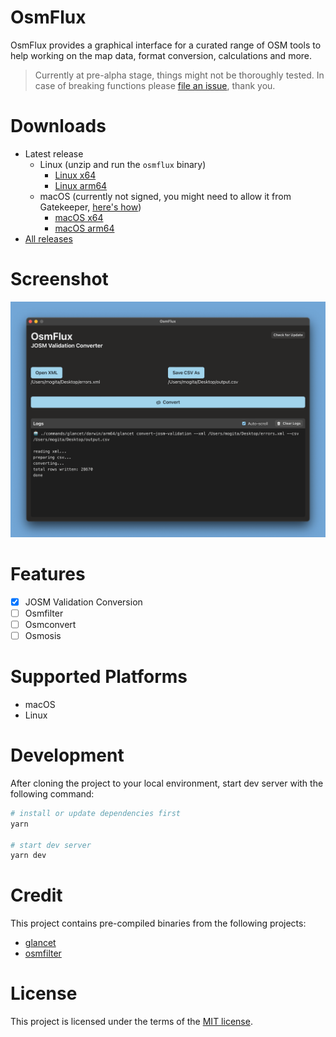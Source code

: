 # OsmFlux

OsmFlux provides a graphical interface for a curated range of OSM tools to help working on the map data, format conversion, calculations and more.

> Currently at pre-alpha stage, things might not be thoroughly tested. In case of breaking functions please [file an issue](https://gitlab.com/mogita/osmflux/-/issues/new), thank you.

# Downloads

- Latest release
  - Linux (unzip and run the `osmflux` binary)
    - [Linux x64](https://static.mogita.com/osmflux/releases/stable/latest/osmflux-linux-x64.zip)
    - [Linux arm64](https://static.mogita.com/osmflux/releases/stable/latest/osmflux-linux-arm64.zip)
  - macOS (currently not signed, you might need to allow it from Gatekeeper, [here's how](macOS-how-to.md))
    - [macOS x64](https://static.mogita.com/osmflux/releases/stable/latest/osmflux-darwin-x64.app.zip)
    - [macOS arm64](https://static.mogita.com/osmflux/releases/stable/latest/osmflux-darwin-arm64.app.zip)
- [All releases](https://gitlab.com/mogita/osmflux/-/releases)

# Screenshot

![OsmFlux Screenshot](preview.png 'OsmFlux Screenshot')

# Features

- [x] JOSM Validation Conversion
- [ ] Osmfilter
- [ ] Osmconvert
- [ ] Osmosis

# Supported Platforms

- macOS
- Linux

# Development

After cloning the project to your local environment, start dev server with the following command:

```bash
# install or update dependencies first
yarn

# start dev server
yarn dev
```

# Credit

This project contains pre-compiled binaries from the following projects:

- [glancet](https://gitlab.com/mogita/glancet)
- [osmfilter](https://gitlab.com/osm-c-tools/osmctools)

# License

This project is licensed under the terms of the [MIT license](LICENSE).
